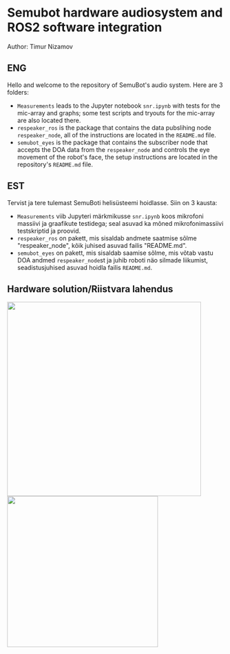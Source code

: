 # Semubot hardware audiosystem and ROS2 software integration <br/>
Author: Timur Nizamov <br/>


## ENG
Hello and welcome to the repository of SemuBot's audio system. Here are 3 folders:  <br/>
* `Measurements` leads to the Jupyter notebook `snr.ipynb` with tests for the mic-array and graphs; some test scripts and tryouts for the mic-array are also located there.
* `respeaker_ros` is the package that contains the data pubslihing node `respeaker_node`, all of the instructions are located in the `README.md` file.
* `semubot_eyes` is the package that contains the subscriber node that accepts the DOA data from the `respeaker_node` and controls the eye movement of the robot's face, the setup instructions are located in the repository's `README.md` file.

## EST
Tervist ja tere tulemast SemuBoti helisüsteemi hoidlasse. Siin on 3 kausta:  <br/>
* `Measurements` viib Jupyteri märkmikusse `snr.ipynb` koos mikrofoni massiivi ja graafikute testidega; seal asuvad ka mõned mikrofonimassiivi testskriptid ja proovid.
* `respeaker_ros` on pakett, mis sisaldab andmete saatmise sõlme "respeaker_node", kõik juhised asuvad failis "README.md".
* `semubot_eyes` on pakett, mis sisaldab saamise sõlme, mis võtab vastu DOA andmed `respeaker_node`st ja juhib roboti näo silmade liikumist, seadistusjuhised asuvad hoidla failis `README.md`.

## Hardware solution/Riistvara lahendus

<img src="" width="450"/> <img src="" width="350"/>

